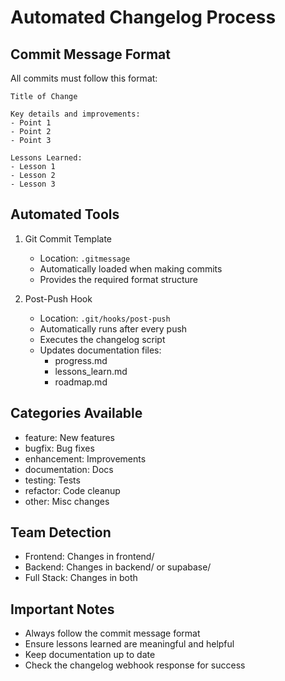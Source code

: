 # Automated Changelog Process

## Commit Message Format
All commits must follow this format:
```
Title of Change

Key details and improvements:
- Point 1
- Point 2
- Point 3

Lessons Learned:
- Lesson 1
- Lesson 2
- Lesson 3
```

## Automated Tools
1. Git Commit Template
   - Location: `.gitmessage`
   - Automatically loaded when making commits
   - Provides the required format structure

2. Post-Push Hook
   - Location: `.git/hooks/post-push`
   - Automatically runs after every push
   - Executes the changelog script
   - Updates documentation files:
     - progress.md
     - lessons_learn.md
     - roadmap.md

## Categories Available
- feature: New features
- bugfix: Bug fixes
- enhancement: Improvements
- documentation: Docs
- testing: Tests
- refactor: Code cleanup
- other: Misc changes

## Team Detection
- Frontend: Changes in frontend/
- Backend: Changes in backend/ or supabase/
- Full Stack: Changes in both

## Important Notes
- Always follow the commit message format
- Ensure lessons learned are meaningful and helpful
- Keep documentation up to date
- Check the changelog webhook response for success 